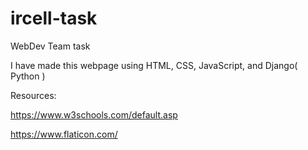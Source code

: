 # ircell-task
WebDev Team task 

I have made this webpage using HTML, CSS, JavaScript, and Django( Python )

Resources:

https://www.w3schools.com/default.asp

https://www.flaticon.com/
